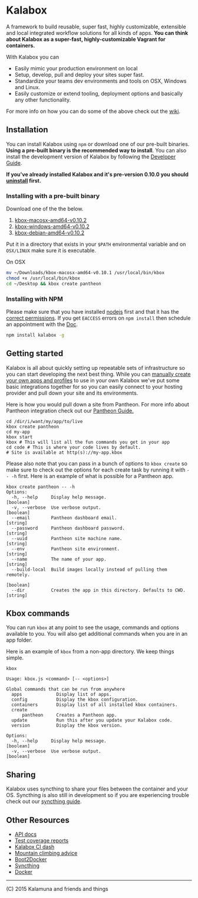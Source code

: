 # Kalabox

A framework to build reusable, super fast, highly customizable, extensible and local integrated workflow solutions for all kinds of apps. **You can think about Kalabox as a super-fast, highly-customizable Vagrant for containers.**

With Kalabox you can

* Easily mimic your production environment on local
* Setup, develop, pull and deploy your sites super fast.
* Standardize your teams dev environments and tools on OSX, Windows and Linux.
* Easily customize or extend tooling, deployment options and basically any other functionality.

For more info on how you can do some of the above check out the [wiki](https://github.com/kalabox/kalabox/wiki).

## Installation

You can install Kalabox using `npm` or download one of our pre-built binaries. **Using a pre-built binary is the recommended way to install**. You can also install the development version of Kalabox by following the [Developer Guide](https://github.com/kalabox/kalabox/wiki/Contribution-Guide).

**If you've already installed Kalabox and it's pre-version 0.10.0 you should
[uninstall](https://github.com/kalabox/kalabox/wiki/Uninstalling-Kalabox/) first.**

### Installing with a pre-built binary

Download one of the the below.

1. [kbox-macosx-amd64-v0.10.2](https://github.com/kalabox/kalabox/releases/download/v0.10.2/kbox-macosx-amd64-v0.10.2)
2. [kbox-windows-amd64-v0.10.2](https://github.com/kalabox/kalabox/releases/download/v0.10.2/kbox-windows-amd64-v0.10.2.exe)
3. [kbox-debian-amd64-v0.10.2](https://github.com/kalabox/kalabox/releases/download/v0.10.2/kbox-debian-amd64-v0.10.2)

Put it in a directory that exists in your `$PATH` environmental variable and on `OSX/LINUX` make sure it is executable. 

On OSX
```bash
mv ~/Downloads/kbox-macosx-amd64-v0.10.1 /usr/local/bin/kbox
chmod +x /usr/local/bin/kbox
cd ~/Desktop && kbox create pantheon
```

### Installing with NPM

Please make sure that you have installed [nodejs](http://nodejs.org/) first and that it has the [correct permissions](https://docs.npmjs.com/getting-started/fixing-npm-permissions). If you get `EACCESS` errors on `npm install` then schedule an appointment with the [Doc](https://github.com/mattgrill/NPM-Doctor).

```bash
npm install kalabox -g
```

## Getting started

Kalabox is all about quickly setting up repeatable sets of infrastructure so you can start developing the next best thing. While you can [manually create your own apps and profiles](https://github.com/kalabox/kalabox/wiki/Creating-custom-apps) to use in your own Kalabox we've put some basic integrations together for so you can easily connect to your hosting provider and pull down your site and its environments.

Here is how you would pull down a site from Pantheon. For more info about Pantheon integration check out our [Pantheon Guide.](https://github.com/kalabox/kalabox/wiki/Pantheon-Guide)

```
cd /dir/i/want/my/app/to/live
kbox create pantheon
cd my-app
kbox start
kbox # This will list all the fun commands you get in your app
cd code # This is where your code lives by default.
# Site is available at http(s)://my-app.kbox
```

Please also note that you can pass in a bunch of options to `kbox create` so make sure to check out the options for each create task by running it with `-- -h` first. Here is an example of what is possible for a Pantheon app.

```
kbox create pantheon -- -h
Options:
  -h, --help     Display help message.                                 [boolean]
  -v, --verbose  Use verbose output.                                   [boolean]
  --email        Pantheon dashboard email.                              [string]
  --password     Pantheon dashboard password.                           [string]
  --uuid         Pantheon site machine name.                            [string]
  --env          Pantheon site environment.                             [string]
  --name         The name of your app.                                  [string]
  --build-local  Build images locally instead of pulling them remotely.
                                                                       [boolean]
  --dir          Creates the app in this directory. Defaults to CWD.    [string]
```

## Kbox commands

You can run `kbox` at any point to see the usage, commands and options available to you. You will also get additional commands when you are in an app folder.

Here is an example of `kbox` from a non-app directory. We keep things simple.

```
kbox

Usage: kbox.js <command> [-- <options>]

Global commands that can be run from anywhere
  apps             Display list of apps.
  config           Display the kbox configuration.
  containers       Display list of all installed kbox containers.
  create       
      pantheon     Creates a Pantheon app.
  update           Run this after you update your Kalabox code.
  version          Display the kbox version.

Options:
  -h, --help     Display help message.                                 [boolean]
  -v, --verbose  Use verbose output.                                   [boolean]
```

## Sharing

Kalabox uses syncthing to share your files between the container and your OS.
Syncthing is also still in development so if you are experiencing trouble check out our [syncthing guide](https://github.com/kalabox/kalabox/wiki/Syncthing-Guide).

## Other Resources

* [API docs](http://api.kalabox.me/)
* [Test coverage reports](http://coverage.kalabox.me/)
* [Kalabox CI dash](http://ci.kalabox.me/)
* [Mountain climbing advice](https://www.youtube.com/watch?v=tkBVDh7my9Q)
* [Boot2Docker](https://github.com/boot2docker/boot2docker)
* [Syncthing](https://github.com/syncthing/syncthing)
* [Docker](https://github.com/docker/docker)

-------------------------------------------------------------------------------------
(C) 2015 Kalamuna and friends and things


